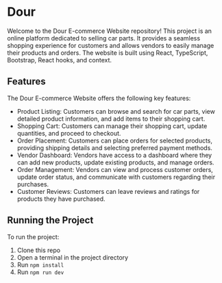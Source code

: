 # **Dour**

Welcome to the Dour E-commerce Website repository! This project is an online platform dedicated to selling car parts. It provides a seamless shopping experience for customers and allows vendors to easily manage their products and orders. The website is built using React, TypeScript, Bootstrap, React hooks, and context.

## Features
The Dour E-commerce Website offers the following key features:

* Product Listing: Customers can browse and search for car parts, view detailed product information, and add items to their shopping cart.
* Shopping Cart: Customers can manage their shopping cart, update quantities, and proceed to checkout.
* Order Placement: Customers can place orders for selected products, providing shipping details and selecting preferred payment methods.
* Vendor Dashboard: Vendors have access to a dashboard where they can add new products, update existing products, and manage orders.
* Order Management: Vendors can view and process customer orders, update order status, and communicate with customers regarding their purchases.
* Customer Reviews: Customers can leave reviews and ratings for products they have purchased.

## Running the Project

To run the project: 
1) Clone this repo
2) Open a terminal in the project directory
3) Run `npm install`
4) Run `npm run dev`
